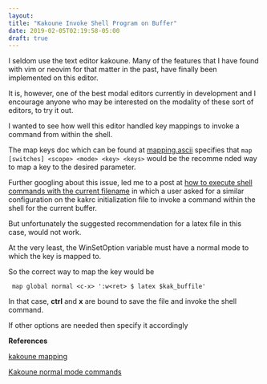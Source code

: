 ```yaml
---
layout: 
title: "Kakoune Invoke Shell Program on Buffer"
date: 2019-02-05T02:19:58-05:00
draft: true
--- 
```


I seldom use the text editor
kakoune. Many of the features that I
have found with vim or neovim for that
matter in the past, have finally been
implemented on this editor.

It is, however, one of the best modal
editors currently in development and I
encourage anyone who may be interested on
the modality of these sort of editors,
to try it out.

I wanted to see how well this editor
handled key mappings to invoke a command
from within the shell.

The map keys doc which can be found at <a
href="https://github.com/mawww/kakoune/blob/master/doc/pages/mapping.asciidoc"
target="_blank">mapping.ascii</a>
specifies that `map [switches] <scope>
<mode> <key> <keys>` would be the recomme
nded way to map a key to the desired
parameter.

Further googling about this issue, led me
to a post at <a
href="https://discuss.kakoune.com/t/how-to-execute-shell-commands-with-the-current-file-name/"
target="_blank">how
to execute shell commands with the current
filename</a> in which a user asked for a
similar configuration on the kakrc
initialization file to invoke a command
within the shell for the current buffer. 

But unfortunately the suggested
recommendation for a latex file in this
case, would not work.

At the very least, the WinSetOption
variable must have a normal mode to which
the key is mapped to.

So the correct way to  map the key would be


     map global normal <c-x> ':w<ret> $ latex $kak_buffile'

In that case, **ctrl** and **x** are bound
to save the file and invoke the shell
command.

If other options are needed then specify
it accordingly


**References**

<a href="https://github.com/mawww/kakoune/blob/master/doc/pages/mapping.asciidoc"
target="_blank">kakoune mapping</a>

<a
href="https://github.com/mawww/kakoune/wiki/Normal-mode-commands"
target="_blank">Kakoune normal mode
commands</a>

